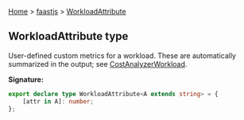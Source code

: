 [Home](./index) &gt; [faastjs](./faastjs.md) &gt; [WorkloadAttribute](./faastjs.workloadattribute.md)

## WorkloadAttribute type

User-defined custom metrics for a workload. These are automatically summarized in the output; see [CostAnalyzerWorkload](./faastjs.costanalyzerworkload.md)<!-- -->.

<b>Signature:</b>

```typescript
export declare type WorkloadAttribute<A extends string> = {
    [attr in A]: number;
};
```
